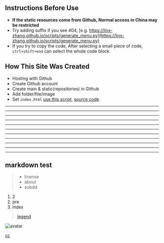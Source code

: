
## Instructions Before Use

- **If the static resources come from Github, Normal access in China may be restricted**
- Try adding suffix if you see 404, [e.g. https://linx-zhang.github.io/scripts/generate_menu.py](https://linx-zhang.github.io/scripts/generate_menu.py)
- If you try to copy the code, After selecting a small piece of code, `ctrl+shift+end` can select the whole code block


## How This Site Was Created

- Hosting with Github
- Create Github account
- Create main & static(repositories) in Github
- Add folder/file/image
- Set `index.html` [use this script](https://linx-zhang.github.io/scripts/generate_menu), [source code](https://linx-zhang.github.io/scripts/generate_menu.py)

---
---
---
---
---
---
---
---
---
---
---

## markdown test

> - license
> - about
> - subdd

1. 2
2. pre
3. index

> [legend](https://github.com/linx-zhang/static/blob/main/icon/logo.jpg?raw=true)

![avatar](https://github.com/linx-zhang/static/blob/main/icon/logo.jpg?raw=true)

[cc](../README.md)
